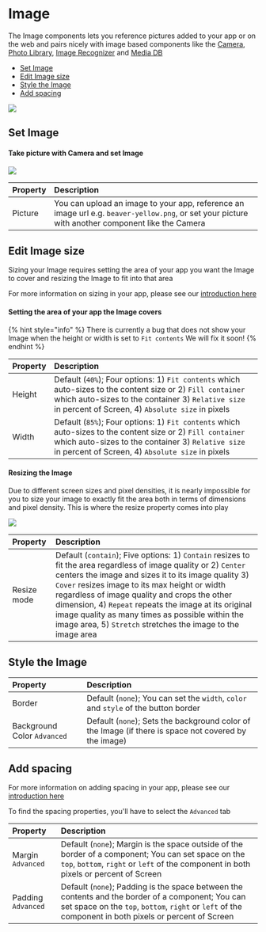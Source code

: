# Image

The Image components lets you reference pictures added to your app or on the web and pairs nicely with image based components like the [Camera](camera.md), [Photo Library](photo-library.md), [Image Recognizer](image-recognizer.md) and [Media DB](../data/media-db.md)

* [Set Image](image.md#set-image)
* [Edit Image size](image.md#edit-image-size)
* [Style the Image](image.md#style-the-image)
* [Add spacing](image.md#add-spacing)

![](../../../../.gitbook/assets/image-fig-1.png)

## Set Image

#### Take picture with Camera and set Image

![](../../../../.gitbook/assets/image-fig-2.png)

| Property | Description |
| :--- | :--- |
| Picture | You can upload an image to your app, reference an image url e.g. `beaver-yellow.png`, or set your picture with another component like the Camera |

## Edit Image size

Sizing your Image requires setting the area of your app you want the Image to cover and resizing the Image to fit into that area

For more information on sizing in your app, please see our [introduction here​](https://docs.thunkable.com/thunkable-cross-platform/create/intro-to-sizing)

#### Setting the area of your app the Image covers

{% hint style="info" %}
There is currently a bug that does not show your Image when the height or width is set to `Fit contents` We will fix it soon!
{% endhint %}

| Property | Description |
| :--- | :--- |
| Height | Default \(`40%`\); Four options: 1\) `Fit contents` which auto-sizes to the content size or 2\) `Fill container` which auto-sizes to the container 3\) `Relative size` in percent of Screen, 4\) `Absolute size` in pixels |
| Width | Default \(`85%`\); Four options: 1\) `Fit contents` which auto-sizes to the content size or 2\) `Fill container` which auto-sizes to the container 3\) `Relative size` in percent of Screen, 4\) `Absolute size` in pixels |

#### Resizing the Image

Due to different screen sizes and pixel densities, it is nearly impossible for you to size your image to exactly fit the area both in terms of dimensions and pixel density. This is where the resize property comes into play

![](../../../../.gitbook/assets/image-fig-3.png)

| Property | Description |
| :--- | :--- |
| Resize mode | Default \(`contain`\); Five options: 1\) `Contain` resizes to fit the area regardless of image quality or 2\) `Center` centers the image and sizes it to its image quality  3\) `Cover` resizes image to its max height or width regardless of image quality and crops the other dimension, 4\) `Repeat` repeats the image at its original image quality as many times as possible within the image area, 5\) `Stretch` stretches the image to the image area |

## Style the Image

| Property | Description |
| :--- | :--- |
| Border | Default \(`none`\); You can set the `width`, `color` and `style` of the button border |
| Background Color  `Advanced` | Default \(`none`\); Sets the background color of the Image \(if there is space not covered by the image\) |

## Add spacing

For more information on adding spacing in your app, please see our [introduction here](../../intro-to-spacing.md)

To find the spacing properties, you'll have to select the `Advanced` tab

| Property | Description |
| :--- | :--- |
| Margin `Advanced` | Default \(`none`\); Margin is the space outside of the border of a component; You can set space on the `top`, `bottom`, `right` or `left` of the component in both pixels or percent of Screen |
| Padding `Advanced` | Default \(`none`\); Padding is the space between the contents and the border of a component; You can set space on the `top`, `bottom`, `right` or `left` of the component in both pixels or percent of Screen |

